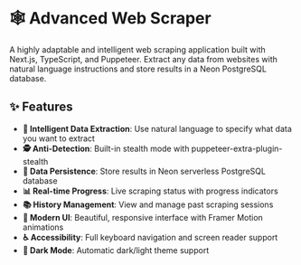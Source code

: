 # 🕸️ Advanced Web Scraper

A highly adaptable and intelligent web scraping application built with Next.js, TypeScript, and Puppeteer. Extract any data from websites with natural language instructions and store results in a Neon PostgreSQL database.

## ✨ Features

- **🎯 Intelligent Data Extraction**: Use natural language to specify what data you want to extract
- **🕵️ Anti-Detection**: Built-in stealth mode with puppeteer-extra-plugin-stealth
- **💾 Data Persistence**: Store results in Neon serverless PostgreSQL database
- **📊 Real-time Progress**: Live scraping status with progress indicators
- **📚 History Management**: View and manage past scraping sessions
- **🎨 Modern UI**: Beautiful, responsive interface with Framer Motion animations
- **♿ Accessibility**: Full keyboard navigation and screen reader support
- **🌙 Dark Mode**: Automatic dark/light theme support


